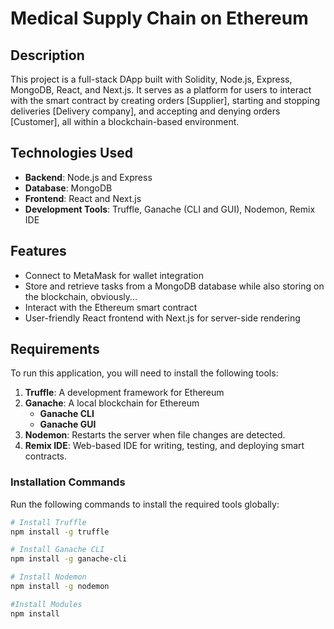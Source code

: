 # Medical Supply Chain on Ethereum

## Description

This project is a full-stack DApp built with Solidity, Node.js, Express, MongoDB, React, and Next.js. It serves as a platform for users to interact with the smart contract by creating orders [Supplier], starting and stopping deliveries [Delivery company], and accepting and denying orders [Customer], all within a blockchain-based environment.

## Technologies Used

- **Backend**: Node.js and Express
- **Database**: MongoDB
- **Frontend**: React and Next.js
- **Development Tools**: Truffle, Ganache (CLI and GUI), Nodemon, Remix IDE

## Features

- Connect to MetaMask for wallet integration
- Store and retrieve tasks from a MongoDB database while also storing on the blockchain, obviously...
- Interact with the Ethereum smart contract
- User-friendly React frontend with Next.js for server-side rendering

## Requirements

To run this application, you will need to install the following tools:

1. **Truffle**: A development framework for Ethereum
2. **Ganache**: A local blockchain for Ethereum
   - **Ganache CLI**
   - **Ganache GUI**
3. **Nodemon**: Restarts the server when file changes are detected.
4. **Remix IDE**: Web-based IDE for writing, testing, and deploying smart contracts.

### Installation Commands

Run the following commands to install the required tools globally:

```bash
# Install Truffle
npm install -g truffle

# Install Ganache CLI
npm install -g ganache-cli

# Install Nodemon
npm install -g nodemon

#Install Modules
npm install

